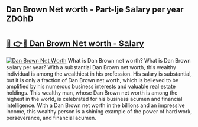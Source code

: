 ## Dan Brown N𝚎t w𝚘rth - Part-Ije S𝚊lary per year ZDOhD

# <h2><a href="http://gc0f61.nevu.top/?p=Dan+Brown">🔗 👉🔴 Dan Brown N𝚎t w𝚘rth - S𝚊lary</a></h2>

[![Dan Brown N𝚎t W𝚘rth](https://i.imgur.com/Oavwk0R.jpeg)](http://gc0f61.nevu.top/?p=Dan+Brown)
What is Dan Brown n𝚎t w𝚘rth? What is Dan Brown s𝚊lary per year?
With a substantial Dan Brown net worth, this wealthy individual is among the wealthiest in his profession. His salary is substantial, but it is only a fraction of Dan Brown net worth, which is believed to be amplified by his numerous business interests and valuable real estate holdings. This wealthy man, whose Dan Brown net worth is among the highest in the world, is celebrated for his business acumen and financial intelligence. With a Dan Brown net worth in the billions and an impressive income, this wealthy person is a shining example of the power of hard work, perseverance, and financial acumen.
